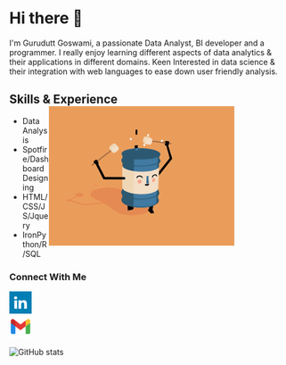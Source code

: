 # Hi there 👋

I'm Gurudutt Goswami, a passionate Data Analyst, BI developer and a programmer. I really enjoy learning different aspects of data analytics & their applications in different domains. Keen Interested in data science & their integration with web languages to ease down user friendly analysis.

## Skills & Experience  <img alt="fun" align="right" src="https://github.com/Gurudutt-Goswami/Gurudutt-Goswami/blob/main/ShnX.gif" height="250px" style="margin-right:100px"/> 
* Data Analysis
* Spotfire/Dashboard Designing  
* HTML/CSS/JS/Jquery
* IronPython/R/SQL


<!--<img alt="fun1" align="left" src="https://github.com/Gurudutt-Goswami/Gurudutt-Goswami/blob/main/14gn.gif" />-->

### Connect With Me
[<img src='https://github.com/Gurudutt-Goswami/Gurudutt-Goswami/blob/main/647549.png' height='40'>](https://www.linkedin.com/in/gurudutt-goswami-3a7031b2/)  
[<img src='https://github.com/Gurudutt-Goswami/Gurudutt-Goswami/blob/main/gmail-new.png' height='40'>](guruduttgoswami1@gmail.com)  


![GitHub stats](https://github-readme-stats.vercel.app/api?username=Gurudutt-Goswami&show_icons=true&theme=radical)


<!--
![Profile views](https://gpvc.arturio.dev/Gurudutt-Goswami)  
Here are some ideas to get you started:

- 🔭 I’m currently working on ...
- 🌱 I’m currently learning ...
- 👯 I’m looking to collaborate on ...
- 🤔 I’m looking for help with ...
- 💬 Ask me about ...
- 📫 How to reach me: ...
- 😄 Pronouns: ...
- ⚡ Fun fact: ...
-->
